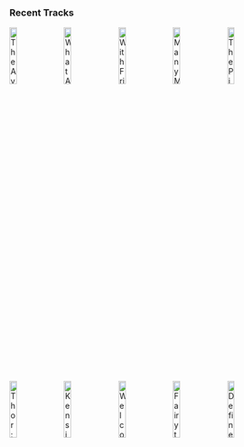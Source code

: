 ### Recent Tracks
[<img src='https://lastfm.freetls.fastly.net/i/u/300x300/4f25b8723e2044ceb8b99609b5004c15.png' width='16%' height='16%' alt='The Avengers'>](https://www.last.fm/music/alan%2bsilvestri/_/the%2bavengers)&nbsp;&nbsp;&nbsp;&nbsp;[<img src='https://lastfm.freetls.fastly.net/i/u/300x300/089c832fc39e485998fb9d07e994117a.png' width='16%' height='16%' alt='What Are You Going To Do When You Are Not Saving The World?'>](https://www.last.fm/music/hans%2bzimmer/_/what%2bare%2byou%2bgoing%2bto%2bdo%2bwhen%2byou%2bare%2bnot%2bsaving%2bthe%2bworld%253f)&nbsp;&nbsp;&nbsp;&nbsp;[<img src='https://lastfm.freetls.fastly.net/i/u/300x300/c793abf958ec7bcc8d7df6aecd014983.png' width='16%' height='16%' alt='With Friendship & Peace'>](https://www.last.fm/music/jim%2bguthrie/_/with%2bfriendship%2b%2526%2bpeace)&nbsp;&nbsp;&nbsp;&nbsp;[<img src='https://lastfm.freetls.fastly.net/i/u/300x300/94e080cc589e46eeae07418dcd547eb2.png' width='16%' height='16%' alt='Many Meetings'>](https://www.last.fm/music/howard%2bshore/_/many%2bmeetings)&nbsp;&nbsp;&nbsp;&nbsp;[<img src='https://lastfm.freetls.fastly.net/i/u/300x300/3a6e90327b8e4231b6f4d151da683d1b.png' width='16%' height='16%' alt='The Pink Panther Theme'>](https://www.last.fm/music/henry%2bmancini/_/the%2bpink%2bpanther%2btheme)&nbsp;&nbsp;&nbsp;&nbsp;<br>[<img src='https://lastfm.freetls.fastly.net/i/u/300x300/dc3002613ee44b7199f189916cddc887.png' width='16%' height='16%' alt='Thor: The Dark World'>](https://www.last.fm/music/brian%2btyler/_/thor%253a%2bthe%2bdark%2bworld)&nbsp;&nbsp;&nbsp;&nbsp;[<img src='https://lastfm.freetls.fastly.net/i/u/300x300/f2dc061d39e94a4280ca1e2cc67c53c7.png' width='16%' height='16%' alt='Kensington Chump'>](https://www.last.fm/music/david%2bholmes/_/kensington%2bchump)&nbsp;&nbsp;&nbsp;&nbsp;[<img src='https://lastfm.freetls.fastly.net/i/u/300x300/81ffc0f58d8eddb9a2d57806c8f9d0bb.png' width='16%' height='16%' alt='Welcome to Jurassic World'>](https://www.last.fm/music/michael%2bgiacchino/_/welcome%2bto%2bjurassic%2bworld)&nbsp;&nbsp;&nbsp;&nbsp;[<img src='https://lastfm.freetls.fastly.net/i/u/300x300/d512161ae8254769c79726586a503bf9.png' width='16%' height='16%' alt='Fairytale'>](https://www.last.fm/music/harry%2bgregson-williams/_/fairytale)&nbsp;&nbsp;&nbsp;&nbsp;[<img src='https://lastfm.freetls.fastly.net/i/u/300x300/f1865970fe49990e2adb47025827b5ed.png' width='16%' height='16%' alt='Define Dancing'>](https://www.last.fm/music/thomas%2bnewman/_/define%2bdancing)&nbsp;&nbsp;&nbsp;&nbsp;<br>